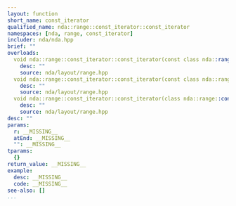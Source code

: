 ```yaml
---
layout: function
short_name: const_iterator
qualified_name: nda::range::const_iterator::const_iterator
namespaces: [nda, range, const_iterator]
includer: nda/nda.hpp
brief: ""
overloads:
  void nda::range::const_iterator::const_iterator(const class nda::range * r, _Bool atEnd) noexcept:
    desc: ""
    source: nda/layout/range.hpp
  void nda::range::const_iterator::const_iterator(const class nda::range::const_iterator & ):
    desc: ""
    source: nda/layout/range.hpp
  void nda::range::const_iterator::const_iterator(class nda::range::const_iterator && ):
    desc: ""
    source: nda/layout/range.hpp
desc: ""
params:
  r: __MISSING__
  atEnd: __MISSING__
  "": __MISSING__
tparams:
  {}
return_value: __MISSING__
example:
  desc: __MISSING__
  code: __MISSING__
see-also: []
...
```


